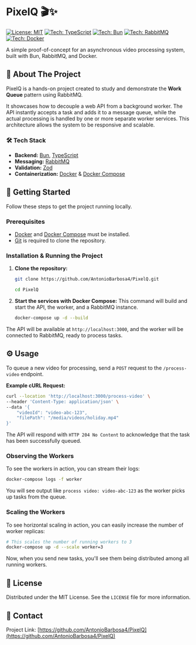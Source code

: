 # PixelQ 🎬✨

[![License: MIT](https://img.shields.io/badge/License-MIT-blue.svg)](https://opensource.org/licenses/MIT)
[![Tech: TypeScript](https://img.shields.io/badge/TypeScript-3178C6?logo=typescript&logoColor=white)](https://www.typescriptlang.org/)
[![Tech: Bun](https://img.shields.io/badge/Bun-000000?logo=bun&logoColor=white)](https://bun.sh/)
[![Tech: RabbitMQ](https://img.shields.io/badge/RabbitMQ-FF6600?logo=rabbitmq&logoColor=white)](https://www.rabbitmq.com/)
[![Tech: Docker](https://img.shields.io/badge/Docker-2496ED?logo=docker&logoColor=white)](https://www.docker.com/)

A simple proof-of-concept for an asynchronous video processing system, built with Bun, RabbitMQ, and Docker.

## 📖 About The Project

PixelQ is a hands-on project created to study and demonstrate the **Work Queue** pattern using RabbitMQ.

It showcases how to decouple a web API from a background worker. The API instantly accepts a task and adds it to a message queue, while the actual processing is handled by one or more separate worker services. This architecture allows the system to be responsive and scalable.

### 🛠️ Tech Stack

* **Backend:** [Bun](https://bun.sh/), [TypeScript](https://www.typescriptlang.org/)
* **Messaging:** [RabbitMQ](https://www.rabbitmq.com/)
* **Validation:** [Zod](https://zod.dev/)
* **Containerization:** [Docker](https://www.docker.com/) & [Docker Compose](https://docs.docker.com/compose/)

## 🚀 Getting Started

Follow these steps to get the project running locally.

### Prerequisites

* [Docker](https://www.docker.com/get-started/) and [Docker Compose](https://docs.docker.com/compose/install/) must be installed.
* [Git](https://git-scm.com/) is required to clone the repository.

### Installation & Running the Project

1.  **Clone the repository:**
    ```sh
    git clone https://github.com/AntonioBarbosa4/PixelQ.git
    
    cd PixelQ
    ```


2.  **Start the services with Docker Compose:**
    This command will build and start the API, the worker, and a RabbitMQ instance.
    ```sh
    docker-compose up -d --build
    ```

The API will be available at `http://localhost:3000`, and the worker will be connected to RabbitMQ, ready to process tasks.

## ⚙️ Usage

To queue a new video for processing, send a `POST` request to the `/process-video` endpoint.

**Example cURL Request:**

```sh
curl --location 'http://localhost:3000/process-video' \
--header 'Content-Type: application/json' \
--data '{
    "videoId": "video-abc-123",
    "filePath": "/media/videos/holiday.mp4"
}'
```

The API will respond with `HTTP 204 No Content` to acknowledge that the task has been successfully queued.

### Observing the Workers

To see the workers in action, you can stream their logs:

```sh
docker-compose logs -f worker
```

You will see output like `process video: video-abc-123` as the worker picks up tasks from the queue.

### Scaling the Workers

To see horizontal scaling in action, you can easily increase the number of worker replicas:

```sh
# This scales the number of running workers to 3
docker-compose up -d --scale worker=3
```

Now, when you send new tasks, you'll see them being distributed among all running workers.

## 📜 License

Distributed under the MIT License. See the `LICENSE` file for more information.

## 👤 Contact


Project Link: [https://github.com/AntonioBarbosa4/PixelQ](https://github.com/AntonioBarbosa4/PixelQ)